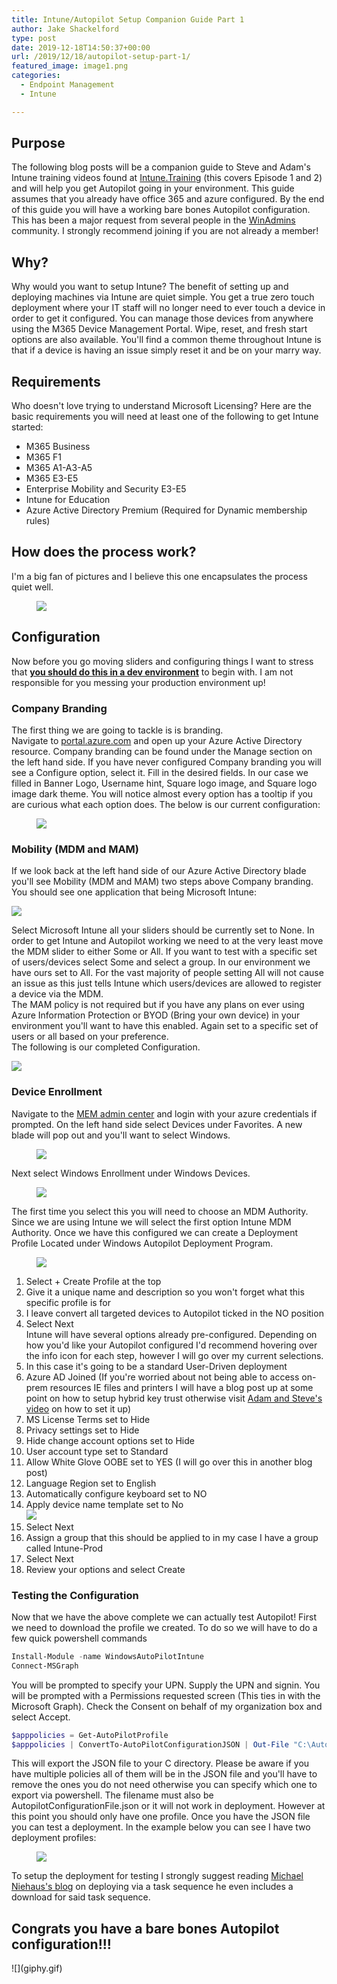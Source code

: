 ```yaml
---
title: Intune/Autopilot Setup Companion Guide Part 1
author: Jake Shackelford
type: post
date: 2019-12-18T14:50:37+00:00
url: /2019/12/18/autopilot-setup-part-1/
featured_image: image1.png
categories:
  - Endpoint Management
  - Intune

---
```

## Purpose

The following blog posts will be a companion guide to Steve and Adam's Intune training videos found at [Intune.Training](https://intune.training) (this covers Episode 1 and 2) and will help you get Autopilot going in your environment. This guide assumes that you already have office 365 and azure configured. By the end of this guide you will have a working bare bones Autopilot configuration. This has been a major request from several people in the [WinAdmins](https://aka.ms/winadmins) community. I strongly recommend joining if you are not already a member!

## Why?

Why would you want to setup Intune? The benefit of setting up and deploying machines via Intune are quiet simple. You get a true zero touch deployment where your IT staff will no longer need to ever touch a device in order to get it configured. You can manage those devices from anywhere using the M365 Device Management Portal. Wipe, reset, and fresh start options are also available. You'll find a common theme throughout Intune is that if a device is having an issue simply reset it and be on your marry way. 

## Requirements

Who doesn't love trying to understand Microsoft Licensing? Here are the basic requirements you will need at least one of the following to get Intune started:

* M365 Business
* M365 F1
* M365 A1-A3-A5
* M365 E3-E5
* Enterprise Mobility and Security E3-E5
* Intune for Education
* Azure Active Directory Premium (Required for Dynamic membership rules)

## How does the process work?

I'm a big fan of pictures and I believe this one encapsulates the process quiet well.<figure class="wp-block-image size-large">

![](image1.png) </figure> 

## Configuration

Now before you go moving sliders and configuring things I want to stress that **<span style="text-decoration: underline;">you should do this in a dev environment</span>** to begin with. I am not responsible for you messing your production environment up!

### Company Branding

The first thing we are going to tackle is is branding.  
Navigate to [portal.azure.com](http://portal.azure.com) and open up your Azure Active Directory resource. Company branding can be found under the Manage section on the left hand side. If you have never configured Company branding you will see a Configure option, select it. Fill in the desired fields. In our case we filled in Banner Logo, Username hint, Square logo image, and Square logo image dark theme. You will notice almost every option has a tooltip if you are curious what each option does. The below is our current configuration:<figure class="wp-block-image size-large">

![](msedge_oSCAxoZs1L.png) </figure> 

### Mobility (MDM and MAM)

If we look back at the left hand side of our Azure Active Directory blade you'll see Mobility (MDM and MAM) two steps above Company branding. You should see one application that being Microsoft Intune: 

![](msedge_X3St3KJPWi.png) 

  
Select Microsoft Intune all your sliders should be currently set to None. In order to get Intune and Autopilot working we need to at the very least move the MDM slider to either Some or All. If you want to test with a specific set of users/devices select Some and select a group. In our environment we have ours set to All. For the vast majority of people setting All will not cause an issue as this just tells Intune which users/devices are allowed to register a device via the MDM.  
The MAM policy is not required but if you have any plans on ever using Azure Information Protection or BYOD (Bring your own device) in your environment you'll want to have this enabled. Again set to a specific set of users or all based on your preference.  
The following is our completed Configuration. 

![](msedge_lisGxnkFwt.png) 

### Device Enrollment

Navigate to the [MEM admin center](http://devicemanagement.microsoft.com) and login with your azure credentials if prompted. On the left hand side select Devices under Favorites. A new blade will pop out and you'll want to select Windows. <figure class="wp-block-image size-large">

![](msedge_cMcDESDh8f.png) </figure> 

Next select Windows Enrollment under Windows Devices.<figure class="wp-block-image size-large">

![](msedge_w2Q1TJO34i.png) </figure> 

The first time you select this you will need to choose an MDM Authority. Since we are using Intune we will select the first option Intune MDM Authority. Once we have this configured we can create a Deployment Profile Located under Windows Autopilot Deployment Program.<figure class="wp-block-image size-large">

![](msedge_RFZlECrA6L-1-1024x734.png) </figure> 

  1. Select + Create Profile at the top
  2. Give it a unique name and description so you won't forget what this specific profile is for 
  3. I leave convert all targeted devices to Autopilot ticked in the NO position
  4. Select Next  
    Intune will have several options already pre-configured. Depending on how you'd like your Autopilot configured I'd recommend hovering over the info icon for each step, however I will go over my current selections. 
  5. In this case it's going to be a standard User-Driven deployment 
  6. Azure AD Joined (If you're worried about not being able to access on-prem resources IE files and printers I will have a blog post up at some point on how to setup hybrid key trust otherwise visit [Adam and Steve's video](https://www.youtube.com/watch?v=GfYOyFMc8vA&t=2769s) on how to set it up)
  7. MS License Terms set to Hide
  8. Privacy settings set to Hide
  9. Hide change account options set to Hide
 10. User account type set to Standard
 11. Allow White Glove OOBE set to YES (I will go over this in another blog post)
 12. Language Region set to English
 13. Automatically configure keyboard set to NO
 14. Apply device name template set to No  
![](msedge_AnI5MC3O25.png) 
 15. Select Next
 16. Assign a group that this should be applied to in my case I have a group called Intune-Prod
 17. Select Next
 18. Review your options and select Create

### **Testing the Configuration** 

Now that we have the above complete we can actually test Autopilot! First we need to download the profile we created. To do so we will have to do a few quick powershell commands 


```powershell
Install-Module -name WindowsAutoPilotIntune
Connect-MSGraph
```


You will be prompted to specify your UPN. Supply the UPN and signin. You will be prompted with a Permissions requested screen (This ties in with the Microsoft Graph). Check the Consent on behalf of my organization box and select Accept.


```powershell
$apppolicies = Get-AutoPilotProfile
$apppolicies | ConvertTo-AutoPilotConfigurationJSON | Out-File "C:\AutopilotConfigurationFile.json" -Encoding ascii
```


This will export the JSON file to your C directory. Please be aware if you have multiple policies all of them will be in the JSON file and you'll have to remove the ones you do not need otherwise you can specify which one to export via powershell. The filename must also be AutopilotConfigurationFile.json or it will not work in deployment. However at this point you should only have one profile. Once you have the JSON file you can test a deployment. In the example below you can see I have two deployment profiles:<figure class="wp-block-image size-large">

![](powershell_jGYAn4kPSG.png) </figure> 

To setup the deployment for testing I strongly suggest reading [Michael Niehaus's blog](https://blogs.technet.microsoft.com/mniehaus/2018/10/25/speeding-up-windows-autopilot-for-existing-devices/) on deploying via a task sequence he even includes a download for said task sequence. 

## **Congrats you have a bare bones Autopilot configuration!!!**

<p class="has-large-font-size">
  ![](giphy.gif)
</p>




 
